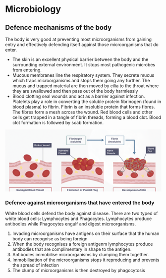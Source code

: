 # Microbiology
## Defence mechanisms of the body

The body is very good at preventing most microorganisms from gaining entry and effectively defending itself against those microorganisms that do enter.

 - The skin is an excellent physical barrier between the body and the surrounding external environment. It stops most pathogenic microbes from entering.
 - Mucous membranes line the respiratory system. They secrete mucus which traps microorganisms and stops them going any further. The mucus and trapped material are then moved by cilia to the throat where they are swallowed and then pass out of the body harmlessly
 - Blood clotting seal wounds and act as a barrier against infection. Platelets play a role in converting the soluble protein fibrinogen (found in blood plasma) to fibrin. Fibrin is an insoluble protein that forms fibres. The fibres form a mesh across the wound. Red blood cells and other cells get trapped in a tangle of fibrin threads, forming a blood clot. Blood clot formation is followed by scab formation.

![poo](bloodclot.png)

### Defence against microorganisms that have entered the body
White blood cells defend the body against disease. There are two typed of white blood cells: Lymphocytes and Phagocytes. Lymphocytes produce antibodies while Phagocytes engulf and digest microorganisms.

1. Invading microorganisms have antigens on their surface that the human body can recognise as being foreign
2. When the body recognises a foreign antigenm lymphocytes produce antibodies that are complimentary in shape to the antigen. 
3. Antibodies immobilise microorganisms by clumping them together.
4. Immobilisation of the microorganisms stops it reproducing and prevents the spread of infection
5. The clump of microorganisms is then destroyed by phagocytosis
